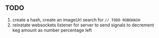 <!-- THIS IS SPECIFICALLY FOR THE CLIENT, THERE'S ANOTHER ONE OF THESE IN ROOT / -->

## TODO 

1. create a hash, create an imageUrl search for `// TODO ROBOHASH`
2. reinstate websockets listener for server to send signals to decrement keg amount as number percentage left
